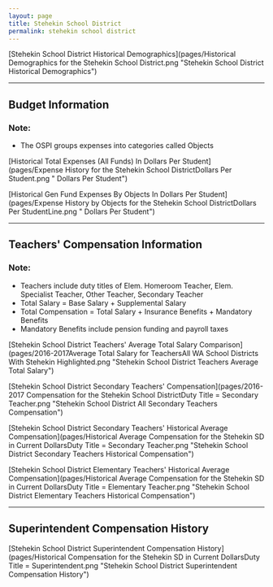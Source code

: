 ```yaml
---
layout: page
title: Stehekin School District
permalink: stehekin school district
---
```



[Stehekin School District Historical Demographics](pages/Historical Demographics for the Stehekin School District.png "Stehekin School District Historical Demographics")

___

## Budget Information
### Note:
- The OSPI groups expenses into categories called Objects

[Historical Total Expenses (All Funds) In Dollars Per Student](pages/Expense History for the Stehekin School DistrictDollars Per Student.png " Dollars Per Student")

[Historical Gen Fund Expenses By Objects In Dollars Per Student](pages/Expense History by Objects for the Stehekin School DistrictDollars Per StudentLine.png " Dollars Per Student")


___

## Teachers' Compensation Information
### Note:
- Teachers include duty titles of Elem. Homeroom Teacher, Elem. Specialist Teacher, Other Teacher, Secondary Teacher
- Total Salary = Base Salary + Supplemental Salary
- Total Compensation = Total Salary + Insurance Benefits + Mandatory Benefits
- Mandatory Benefits include pension funding and payroll taxes

[Stehekin School District Teachers' Average Total Salary Comparison](pages/2016-2017Average Total Salary for TeachersAll WA School Districts With Stehekin Highlighted.png "Stehekin School District Teachers Average Total Salary")

[Stehekin School District Secondary Teachers' Compensation](pages/2016-2017 Compensation for the Stehekin School DistrictDuty Title = Secondary Teacher.png "Stehekin School District All Secondary Teachers Compensation")

[Stehekin School District Secondary Teachers' Historical Average Compensation](pages/Historical Average Compensation for the Stehekin SD in Current DollarsDuty Title = Secondary Teacher.png "Stehekin School District Secondary Teachers Historical Compensation")

[Stehekin School District Elementary Teachers' Historical Average Compensation](pages/Historical Average Compensation for the Stehekin SD in Current DollarsDuty Title = Elementary Teacher.png "Stehekin School District Elementary Teachers Historical Compensation")


___

## Superintendent Compensation History

[Stehekin School District Superintendent Compensation History](pages/Historical Compensation for the Stehekin SD in Current DollarsDuty Title = Superintendent.png "Stehekin School District Superintendent Compensation History")

